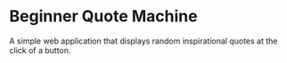 # Beginner Quote Machine

A simple web application that displays random inspirational quotes at the click of a button.
